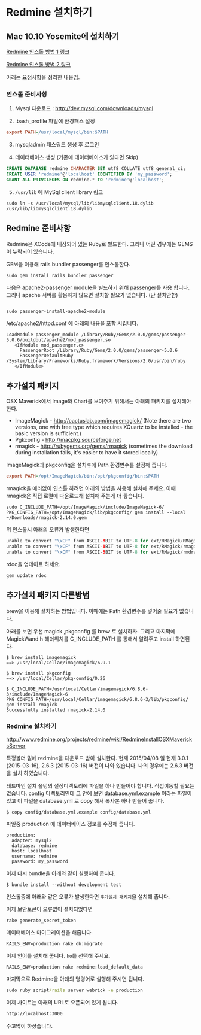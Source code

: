 # Redmine 설치하기

## Mac 10.10 Yosemite에 설치하기

[Redmine 인스톨 방법 1 링크](
http://www.redmine.org/projects/redmine/wiki/RedmineInstallOSXMavericksServer)

[Redmine 인스톨 방법 2 링크](https://github.com/yakmoz/ref/blob/master/redmine/redmine_os_x.md)


아래는 요점사항을 정리한 내용임.

### 인스톨 준비사항

1) Mysql 다운로드 : http://dev.mysql.com/downloads/mysql

2) .bash_profile 파일에 환경패스 설정

```ini
export PATH=/usr/local/mysql/bin:$PATH
```

3) mysqladmin 패스워드 생성 후 로그인

4) 데이터베이스 생성 (기존에 데이터베이스가 있다면 Skip)

```sql
CREATE DATABASE redmine CHARACTER SET utf8 COLLATE utf8_general_ci;
CREATE USER 'redmine'@'localhost' IDENTIFIED BY 'my_password';
GRANT ALL PRIVILEGES ON redmine.* TO 'redmine'@'localhost';
```

5) `/usr/lib` 에 MySql client library 링크

```console
sudo ln -s /usr/local/mysql/lib/libmysqlclient.18.dylib  /usr/lib/libmysqlclient.18.dylib
```

## Redmine 준비사항

Redmine은 XCode에 내장되어 있는 Ruby로 빌드한다. 그러나 어떤 경우에는 GEMS이 누락되어 있습니다.

GEM을 이용해 rails bundler passenger를 인스톨한다.
```console
sudo gem install rails bundler passenger

```

다음은 apache2-passenger module을 빌드하기 위해 passenger를 사용 합니다.  그러나 apache 서버를 활용하지 않으면 설치할 필요가 없습니다. (난 설치안함)

```console

sudo passenger-install-apache2-module

```

/etc/apache2/httpd.conf 에 아래의 내용을 포함 시킵니다.

```
LoadModule passenger_module /Library/Ruby/Gems/2.0.0/gems/passenger-5.0.6/buildout/apache2/mod_passenger.so
   <IfModule mod_passenger.c>
     PassengerRoot /Library/Ruby/Gems/2.0.0/gems/passenger-5.0.6
     PassengerDefaultRuby /System/Library/Frameworks/Ruby.framework/Versions/2.0/usr/bin/ruby
   </IfModule>
```

## 추가설치 패키지

OSX Maverick에서 Image와 Chart를 보여주기 위해서는 아래의 패키지를 설치해야 한다.

* ImageMagick - http://cactuslab.com/imagemagick/ (Note there are two versions, one with free type which requires XQuartz to be installed - the basic version is sufficient.)
* Pgkconfig - http://macpkg.sourceforge.net
* rmagick - http://rubygems.org/gems/rmagick (sometimes the download during installation fails, it's easier to have it stored locally)

ImageMagick과 pkgconfig을 설치후에 Path 환경변수를 설정해 줍니다.

```ini
export PATH=/opt/ImageMagick/bin:/opt/pkgconfig/bin:$PATH
```

rmagick을 에러없이 인스톨 하려면 아래의 방법을 사용해 설치해 주세요. 이때 rmagick은 직접 로컬에 다운로드해 설치해 주는게 더 좋습니다.

```console
sudo C_INCLUDE_PATH=/opt/ImageMagick/include/ImageMagick-6/ PKG_CONFIG_PATH=/opt/ImageMagick/lib/pkgconfig/ gem install --local ~/Downloads/rmagick-2.14.0.gem
```

위 인스톨시 아래의 오류가 발생한다면

```java
unable to convert "\xCF" from ASCII-8BIT to UTF-8 for ext/RMagick/RMagick2.bundle, skipping
unable to convert "\xCF" from ASCII-8BIT to UTF-8 for ext/RMagick/rmagick.o, skipping
unable to convert "\xCF" from ASCII-8BIT to UTF-8 for ext/RMagick/rmdraw.o, skipping
```
rdoc을 업데이트 하세요.

```
gem update rdoc
```

## 추가설치 패키지 다른방법

brew을 이용해 설치하는 방법입니다. 이때에는 Path 환경변수를 넣어줄 필요가 없습니다.

아래를 보면 우선 magick ,pkgconfig 를 brew 로 설치하자. 그리고 마지막에 MagickWand.h 해더위치를 C_INCLUDE_PATH 를 통해서 알려주고 install 하면된다.

```
$ brew install imagemagick
==> /usr/local/Cellar/imagemagick/6.9.1

$ brew install pkgconfig
==> /usr/local/Cellar/pkg-config/0.26

$ C_INCLUDE_PATH=/usr/local/Cellar/imagemagick/6.8.6-3/include/ImageMagick-6 PKG_CONFIG_PATH=/usr/local/Cellar/imagemagick/6.8.6-3/lib/pkgconfig/ gem install rmagick
Successfully installed rmagick-2.14.0
```


### Redmine 설치하기

http://www.redmine.org/projects/redmine/wiki/RedmineInstallOSXMavericksServer

특정볼더 밑에 redmine을 다운로드 받아 설치한다. 현재 2015/04/08 일 현재 3.0.1 (2015-03-16), 2.6.3 (2015-03-16) 버전이 나와 있습니다. 나의 경우에는 2.6.3 버전을 설치 하였습니다.

레드마인 설치 폴덩의 설정디렉토리에 파일을 하나 만들어야 합니다. 직접이동할 필요는 없습니다. config 디렉토리인데 그 안에 보면 database.yml.example 이라는 파일이 있고 이 파일을 database.yml 로 copy 해서 복사본 하나 만들어 줍니다.

```
$ copy config/database.yml.example config/database.yml

```

파일중 production 에 데이터베이스 정보를 수정해 줍니다. 

```
production:
  adapter: mysql2
  database: redmine
  host: localhost
  username: redmine
  password: my_password
```

이제 다시 bundle을 아래와 같이 실행하여 줍니다.


```
$ bundle install --without development test

```

인스톨중에 아래와 같은 오류가 발생한다면 `추가설치 패키지`을 설치해 줍니다.


이제 보안토큰이 오류없이 설치되었다면 

```
rake generate_secret_token
```

데이터베이스 마이그레이션을 해줍니다.

```
RAILS_ENV=production rake db:migrate
```

이제 언어를 설치해 줍니다. `ko`를 선택해 주세요.

```
RAILS_ENV=production rake redmine:load_default_data
```

마지막으로 Redmine을 아래의 명령어로 실행해 주시면 됩니다.

```cmd
sudo ruby script/rails server webrick -e production
```

이제 사이트는 아래의 URL로 오픈되어 있게 됩니다.

```cmd
http://localhost:3000
```

수고많이 하셨습니다.